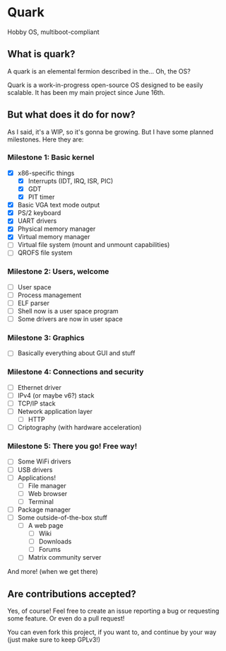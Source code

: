 # Quark
Hobby OS, multiboot-compliant

## What is quark?
A quark is an elemental fermion described in the... Oh, the OS?

Quark is a work-in-progress open-source OS designed to be easily scalable. It has been my main project since June 16th.

## But what does it do for now?
As I said, it's a WIP, so it's gonna be growing. But I have some planned milestones. Here they are:

### Milestone 1: Basic kernel
 - [x] x86-specific things
   - [x] Interrupts (IDT, IRQ, ISR, PIC)
   - [x] GDT
   - [x] PIT timer
 - [x] Basic VGA text mode output
 - [x] PS/2 keyboard
 - [x] UART drivers
 - [x] Physical memory manager
 - [x] Virtual memory manager
 - [ ] Virtual file system (mount and unmount capabilities)
 - [ ] QROFS file system

### Milestone 2: Users, welcome
 - [ ] User space
 - [ ] Process management
 - [ ] ELF parser
 - [ ] Shell now is a user space program
 - [ ] Some drivers are now in user space

### Milestone 3: Graphics
 - [ ] Basically everything about GUI and stuff

### Milestone 4: Connections and security
 - [ ] Ethernet driver
 - [ ] IPv4 (or maybe v6?) stack
 - [ ] TCP/IP stack
 - [ ] Network application layer
   - [ ] HTTP
 - [ ] Criptography (with hardware acceleration)

### Milestone 5: There you go! Free way!
 - [ ] Some WiFi drivers
 - [ ] USB drivers
 - [ ] Applications!
   - [ ] File manager
   - [ ] Web browser
   - [ ] Terminal
 - [ ] Package manager
 - [ ] Some outside-of-the-box stuff
   - [ ] A web page
     - [ ] Wiki
     - [ ] Downloads
     - [ ] Forums
   - [ ] Matrix community server

And more! (when we get there)

## Are contributions accepted?
Yes, of course! Feel free to create an issue reporting a bug or requesting some feature. Or even do a pull request!

You can even fork this project, if you want to, and continue by your way (just make sure to keep GPLv3!)
